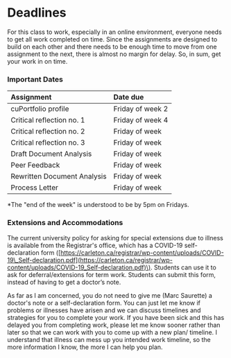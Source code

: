 # Deadlines

For this class to work, especially in an online environment, everyone needs to get all work completed on time. Since the assignments are designed to build on each other and there needs to be enough time to move from one assignment to the next, there is almost no margin for delay. So, in sum, get your work in on time. 

### Important Dates

| Assignment | Date due |
| :--- | :--- |
| cuPortfolio profile | Friday of week 2 |
| Critical reflection no. 1 | Friday of week 4 |
| Critical reflection no. 2 | Friday of week |
| Critical reflection no. 3 | Friday of week |
| Draft Document Analysis | Friday of week |
| Peer Feedback | Friday of week |
| Rewritten Document Analysis | Friday of week |
| Process Letter | Friday of week |

\*The "end of the week" is understood to be by 5pm on Fridays. 

### Extensions and Accommodations

The current university policy for asking for special extensions due to illness is available from the Registrar's office, which has a COVID-19 self-declaration form \([https://carleton.ca/registrar/wp-content/uploads/COVID-19\_Self-declaration.pdf](https://carleton.ca/registrar/wp-content/uploads/COVID-19_Self-declaration.pdf)\). Students can use it to ask for deferral/extensions for term work.  Students can submit this form, instead of having to get a doctor’s note.

As far as I am concerned, you do not need to give me \(Marc Saurette\) a doctor's note or a self-declaration form. You can just let me know if problems or illnesses have arisen and we can discuss timelines and strategies for you to complete your work. If you have been sick and this has delayed you from completing work, please let me know sooner rather than later so that we can work with you to come up with a new plan/ timeline. I understand that illness can mess up you intended work timeline, so the more information I know, the more I can help you plan.

